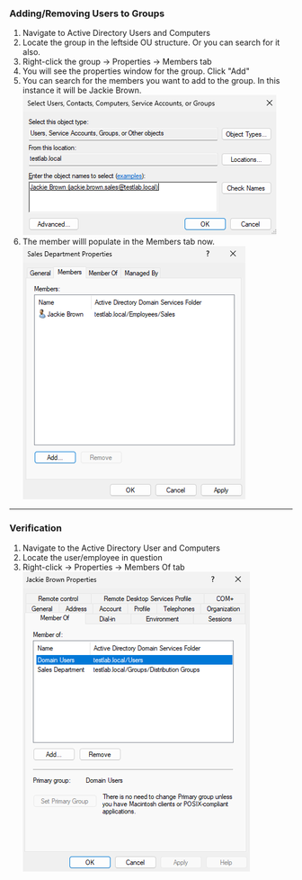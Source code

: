 ### Adding/Removing Users to Groups
1. Navigate to Active Directory Users and Computers
2. Locate the group in the leftside OU structure. Or you can search for it also.
3. Right-click the group → Properties → Members tab
4. You will see the properties window for the group. Click "Add"
5. You can search for the members you want to add to the group. In this instance it will be Jackie Brown.
![jackie brown](https://github.com/nickbruggen90/LabsVol8021Q/blob/main/Project%201.1%3A%20Active%20Directory%20and%20Windows%2010%20Integration/Images2/Screenshot%202025-07-19%20145440.png)  
6. The member willl populate in the Members tab now.  
![members tab](https://github.com/nickbruggen90/LabsVol8021Q/blob/main/Project%201.1%3A%20Active%20Directory%20and%20Windows%2010%20Integration/Images2/Screenshot%202025-07-19%20134332.png)

---
### Verification
1. Navigate to the Active Directory User and Computers
2. Locate the user/employee in question
3. Right-click → Properties → Members Of tab
![members of tab](https://github.com/nickbruggen90/LabsVol8021Q/blob/main/Project%201.1%3A%20Active%20Directory%20and%20Windows%2010%20Integration/Images2/Screenshot%202025-07-19%20134432.png)
